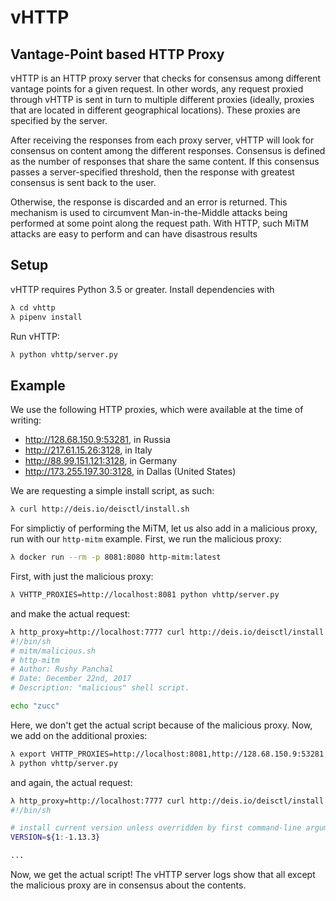 # vHTTP
## Vantage-Point based HTTP Proxy

vHTTP is an HTTP proxy server that checks for consensus among different vantage
points for a given request. In other words, any request proxied through vHTTP
is sent in turn to multiple different proxies (ideally, proxies that are
located in different geographical locations). These proxies are specified by
the server.

After receiving the responses from each proxy server, vHTTP will look for
consensus on content among the different responses. Consensus is defined as the
number of responses that share the same content. If this consensus passes a
server-specified threshold, then the response with greatest consensus is sent
back to the user.

Otherwise, the response is discarded and an error is returned. This mechanism
is used to circumvent Man-in-the-Middle attacks being performed at some point
along the request path. With HTTP, such MiTM attacks are easy to perform and
can have disastrous results

## Setup

vHTTP requires Python 3.5 or greater. Install dependencies with

```bash
λ cd vhttp
λ pipenv install
```

Run vHTTP:

```bash
λ python vhttp/server.py
```

## Example

We use the following HTTP proxies, which were available at the time of writing:

- http://128.68.150.9:53281, in Russia
- http://217.61.15.26:3128, in Italy
- http://88.99.151.121:3128, in Germany
- http://173.255.197.30:3128, in Dallas (United States)

We are requesting a simple install script, as such:

```bash
λ curl http://deis.io/deisctl/install.sh
```

For simplictiy of performing the MiTM, let us also add in a malicious proxy,
run with our `http-mitm` example. First, we run the malicious proxy:

```bash
λ docker run --rm -p 8081:8080 http-mitm:latest
```

First, with just the malicious proxy:

```bash
λ VHTTP_PROXIES=http://localhost:8081 python vhttp/server.py
```

and make the actual request:

```bash
λ http_proxy=http://localhost:7777 curl http://deis.io/deisctl/install.sh
#!/bin/sh
# mitm/malicious.sh
# http-mitm
# Author: Rushy Panchal
# Date: December 22nd, 2017
# Description: "malicious" shell script.

echo "zucc"
```

Here, we don't get the actual script because of the malicious proxy. Now, we
add on the additional proxies:

```bash
λ export VHTTP_PROXIES=http://localhost:8081,http://128.68.150.9:53281,http://217.61.15.26:3128,http://173.255.197.30:3128,http://88.99.151.121:3128
λ python vhttp/server.py
```

and again, the actual request:

```bash
λ http_proxy=http://localhost:7777 curl http://deis.io/deisctl/install.sh
#!/bin/sh

# install current version unless overridden by first command-line argument
VERSION=${1:-1.13.3}

...
```

Now, we get the actual script! The vHTTP server logs show that all except the
malicious proxy are in consensus about the contents.
